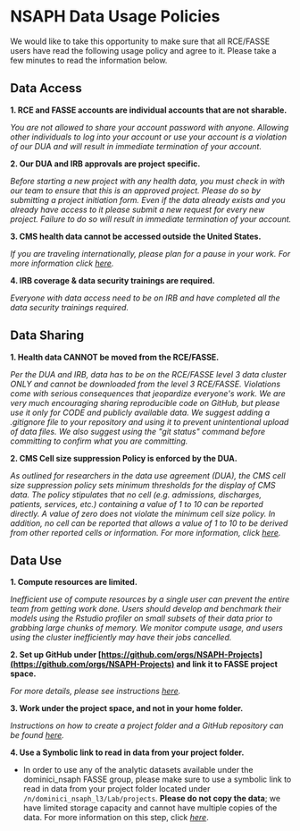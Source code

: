# NSAPH Data Usage Policies

We would like to take this opportunity to make sure that all RCE/FASSE users have read the following
usage policy and agree to it. Please take a few minutes to read the information below.

## Data Access

**1. RCE and FASSE accounts are individual accounts that are not sharable.**

*You are not allowed to share your account password with anyone. Allowing other individuals to log into your account or use your account is a violation of our DUA and will result in immediate termination of your account.*

**2. Our DUA and IRB approvals are project specific.**

*Before starting a new project with any health data, you must check in with our team to ensure that this is an approved project. Please do so by submitting a project initiation form. Even if the data already exists and you already have access to it please submit a new request for every new project. Failure to do so will result in immediate termination of your account.*

**3. CMS health data cannot be accessed outside the United States.**

*If you are traveling internationally, please plan for a pause in your work. For more information click [*here*](https://resdac.org/articles/cms-non-us-based-researcher-policy).*

**4. IRB coverage & data security trainings are required.**

*Everyone with data access need to be on IRB and have completed all the data security trainings required.*

## Data Sharing

**1. Health data CANNOT be moved from the RCE/FASSE.**

*Per the DUA and IRB, data has to be on the RCE/FASSE level 3 data cluster ONLY and cannot be 
downloaded from the level 3 RCE/FASSE. Violations come with serious consequences that jeopardize 
everyone's work. We are very much encouraging sharing reproducible code on GitHub, but please use 
it only for CODE and publicly available data. We suggest adding a .gitignore file to your 
repository and using it to prevent unintentional upload of data files. We also suggest using 
the "git status" command before committing to confirm what you are committing.*

**2. CMS Cell size suppression Policy is enforced by the DUA.**

*As outlined for researchers in the data use agreement (DUA), the CMS cell size suppression policy sets minimum thresholds for the display of CMS data. The policy stipulates that no cell (e.g. admissions, discharges, patients, services, etc.) containing a value of 1 to 10 can be reported directly. A value of zero does not violate the minimum cell size policy. In addition, no cell can be reported that allows a value of 1 to 10 to be derived from other reported cells or information. For more information, click [*here*](https://resdac.org/articles/cms-cell-size-suppression-policy).*

## Data Use

**1. Compute resources are limited.**

*Inefficient use of compute resources by a single user can prevent the entire team from getting work done. Users should develop and benchmark their models using the Rstudio profiler on small subsets of their data prior to grabbing large chunks of memory. We monitor compute usage, and users using the cluster inefficiently may have their jobs cancelled.*

**2. Set up GitHub under [https://github.com/orgs/NSAPH-Projects](https://github.com/orgs/NSAPH-Projects) and link it to FASSE project space.**

*For more details, please see instructions [*here*](https://nsaph.info/fasse.html#step-4-create-a-git-repository-on-github).*

**3. Work under the project space, and not in your home folder.**

*Instructions on how to create a project folder and a GitHub repository can be found [*here*](https://nsaph.info/fasse.html#step-3-project-workspace).*

**4. Use a Symbolic link to read in data from your project folder.**

* In order to use any of the analytic datasets available under the dominici_nsaph FASSE group, please make sure to use a symbolic link to read in data from your project folder located under `/n/dominici_nsaph_l3/Lab/projects`. **Please do not copy the data**; we have limited storage capacity and cannot have multiple copies of the data. For more information on this step, click [*here*](https://nsaph.info/fasse.html#step-5-analytic-data).
